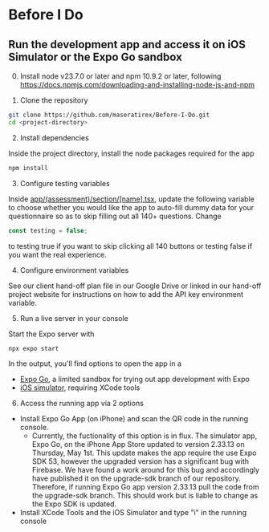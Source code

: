 # Before I Do
## Run the development app and access it on iOS Simulator or the Expo Go sandbox
0. Install node v23.7.0 or later and npm 10.9.2 or later, following https://docs.npmjs.com/downloading-and-installing-node-js-and-npm

1. Clone the repository
```bash
git clone https://github.com/maseratirex/Before-I-Do.git
cd <project-directory>
```

2. Install dependencies

Inside the project directory, install the node packages required for the app
```bash
npm install
```

3. Configure testing variables

Inside [app/(assessment)/section/[name].tsx](https://github.com/maseratirex/Before-I-Do/blob/main/app/(assessment)/section/%5Bname%5D.tsx), update the following variable to choose whether you would like the app to auto-fill dummy data for your questionnaire so as to skip filling out all 140+ questions.
Change
```js
const testing = false;
```
to testing true if you want to skip clicking all 140 buttons or testing false if you want the real experience.

4. Configure environment variables

See our client hand-off plan file in our Google Drive or linked in our hand-off project website for instructions on how to add the API key environment variable.

5. Run a live server in your console

Start the Expo server with
```bash
npx expo start
```
In the output, you'll find options to open the app in a

- [Expo Go](https://expo.dev/go), a limited sandbox for trying out app development with Expo
- [iOS simulator](https://docs.expo.dev/workflow/ios-simulator/), requiring XCode tools

6. Access the running app via 2 options
* Install Expo Go App (on iPhone) and scan the QR code in the running console.
  * Currently, the fuctionality of this option is in flux. The simulator app, Expo Go, on the iPhone App Store updated to version 2.33.13 on Thursday, May 1st. This update makes the app require the use Expo SDK 53, however the upgraded version has a significant bug with Firebase. We have found a work around for this bug and accordingly have published it on the upgrade-sdk branch of our repository. Therefore, if running Expo Go app version 2.33.13 pull the code from the upgrade-sdk branch. This should work but is liable to change as the Expo SDK is updated.
* Install XCode Tools and the iOS Simulator and type "i" in the running console



